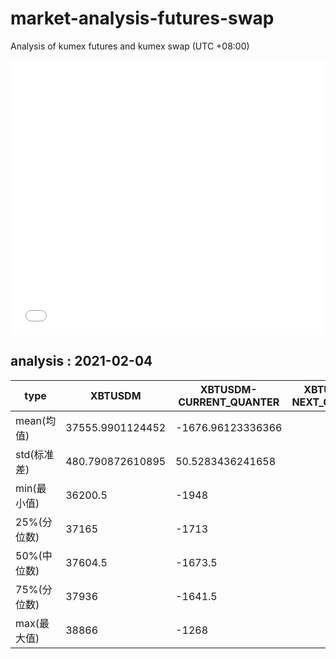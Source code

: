 # market-analysis-futures-swap
Analysis of kumex futures and kumex swap (UTC +08:00)

<iframe width="100%" height="440" src="./data.html" frameborder="no" border="0" scrolling="no"></iframe>

## analysis : 2021-02-04

type|XBTUSDM|XBTUSDM-CURRENT_QUANTER|XBTUSDM-NEXT_QUANTER|
---|---|---|---
mean(均值) | 37555.9901124452 | -1676.96123336366 | 
std(标准差) | 480.790872610895 | 50.5283436241658 | 
min(最小值) | 36200.5 | -1948 | 
25%(分位数) | 37165 | -1713 | 
50%(中位数) | 37604.5 | -1673.5 | 
75%(分位数) | 37936 | -1641.5 | 
max(最大值) | 38866 | -1268 | 

